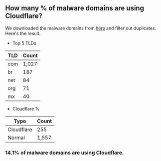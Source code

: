 ## How many % of malware domains are using Cloudflare?


We downloaded the malware domains from [here](https://urlhaus.abuse.ch) and filter out duplicates.
Here's the result.


[//]: # (start replacement)


- Top 5 TLDs

| TLD | Count |
| --- | --- |
| com | 1,027 |
| br | 187 |
| net | 84 |
| org | 71 |
| mx | 40 |


- Cloudflare %

| Type | Count |
| --- | --- |
| Cloudflare | 255 |
| Normal | 1,557 |


### 14.1% of malware domains are using Cloudflare.